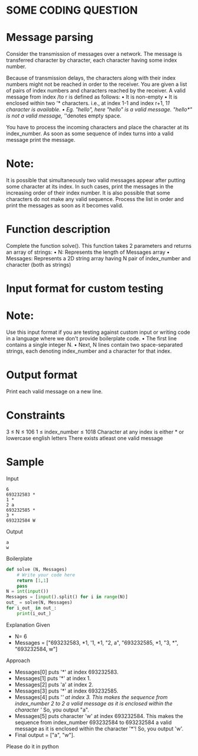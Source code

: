 # SOME CODING QUESTION

# Message parsing
Consider the transmission of messages over a network. The message is transferred character by character, each character having some index number.

Because of transmission delays, the characters along with their index numbers might not be reached in order to the receiver. You are given a list of pairs of index numbers and characters reached by the receiver. A valid message from index /to r is defined as follows:
• It is non-empty
• It is enclosed within two '* characters. i.e., at index 1-1 and index r+1, 1*1 character is available.
• Eg. "*hello*", here "hello" is a valid message. "*_hello*" is not a valid message, '_'denotes empty space.

You have to process the incoming characters and place the character at its index_number. As soon as some sequence of index turns into a valid message print the message.

# Note: 
It is possible that simultaneously two valid messages appear after putting some character at its index. In such cases, print the messages in the increasing order of their index number. It is also possible that some characters do not make any valid sequence.
Process the list in order and print the messages as soon as it becomes valid.

# Function description
Complete the function solve(). This function takes 2 parameters and returns an array of strings:
• N: Represents the length of Messages array
• Messages: Represents a 2D string array having N pair of index_number and character (both as strings)

# Input format for custom testing
# Note: 
Use this input format if you are testing against custom input or writing code in a language where we don't provide boilerplate code.
• The first line contains a single integer N.
• Next, N lines contain two space-separated strings, each denoting index_number and a character for that index.

# Output format
Print each valid message on a new line.

# Constraints
3 ≤ N ≤ 106
1 ≤ index_number ≤ 1018
Character at any index is either * or lowercase english letters
There exists atleast one valid message

# Sample

Input
```
6
693232583 *
1 *
2 a
693232585 *
3 *
693232584 W
```

Output
```
a
w
```

Boilerplate
```python
def solve (N, Messages)
    # Write your code here
    return [1,1]
    pass
N = int(input())
Messages = [input().split() for i in range(N)]
out_ = solve(N, Messages)
for i_out_ in out_: 
    print(i_out_)
```

Explanation
Given
- N= 6
- Messages = ["693232583, *1, '1, *1, "2, a", "693232585, *1, "3, *", "693232584, w"]

Approach
- Messages[0] puts '*' at index 693232583.
- Messages[1] puts '*' at index 1.
- Messages[2] puts 'a' at index 2.
- Messages[3] puts '*' at index 693232585.
- Messages[4] puts '*' at index 3. This makes the sequence from index_number 2 to 2 a valid message as it is enclosed within the character '* So, you output "a".
- Messages[5] puts character 'w' at index 693232584. This makes the sequence from index_number 693232584 to 693232584 a valid message as it is enclosed within the character '*'! So, you output 'w'.
- Final output = ["a", "w"].


Please do it in python